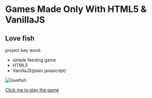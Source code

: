 # Games Made Only With HTML5 & VanillaJS

## Love fish

project key word:

* simple feeding game
* HTML5
* VanillaJS(plain javascript)

![lovefish](https://helloworld1661.github.io/HTML_GameProjects/public/images/lovefish.png)

[Click me to play the game](https://helloworld1661.github.io/HTML_GameProjects/myLoveFish/index.html)

